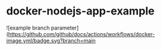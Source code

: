 # docker-nodejs-app-example

![example branch parameter](https://github.com/github/docs/actions/workflows/docker-image.yml/badge.svg?branch=main
